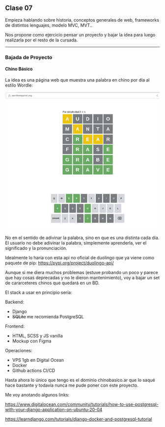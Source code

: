 ## Clase 07

Empieza hablando sobre historia, conceptos generales de web, frameworks de distintos lenguajes, modelo MVC, MVT..

Nos propone como ejercicio pensar un proyecto y bajar la idea para luego realizarla por el resto de la cursada.

---
### Bajada de Proyecto

#### Chino Básico

La idea es una página web que muestra una palabra en chino por día al estilo Wordle:

![](./221-assets/ppt-16-back.png)

No en el sentido de adivinar la palabra, sino en que es una distinta cada día. El usuario no debe adivinar la palabra, simplemente aprenderla, ver el significado y la pronunciación.

Idealmente lo haría con esta api no oficial de duolingo que ya viene como paquete de pip: https://pypi.org/project/duolingo-api/

Aunque si me diera muchos problemas (estuve probando un poco y parece que hay cosas deprecadas y no le dieron mantenimiento), voy a bajar un set de cararceteres chinos que quedará en un BD.

El stack a usar en principio sería:

Backend:

- Django
- ~~SQLite~~ me recomienda PostgreSQL

Frontend:

- HTML, SCSS y JS vanilla
- Mockup con Figma

Operaciones:

- VPS 1gb en Digital Ocean
- Docker
- Github actions CI/CD

Hasta ahora lo único que tengo es el dominio chinobasico.ar que lo saqué hace bastante y todavía nunca me pude poner con este proyecto.

Me voy anotando algunos links:

https://www.digitalocean.com/community/tutorials/how-to-use-postgresql-with-your-django-application-on-ubuntu-20-04

https://learndjango.com/tutorials/django-docker-and-postgresql-tutorial